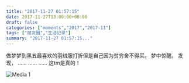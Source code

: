 ```yaml
---
title: "2017-11-27 01:57:15"
date: 2017-11-27T13:00:00+08:00
draft: false
categories: ["moments","2017","2017-11"]
tags: ["朋友圈","生活记录"]
summary: "2017-11-27 01:57:15..."
---
```


做梦梦到黑五最喜欢的羽绒服打折但是自己因为贫穷舍不得买。
梦中惊醒。
发现，
……
……
……
这tm是真的！

![Media 1](/Moments/photos/2017-11-27/201711270157150.jpg)

